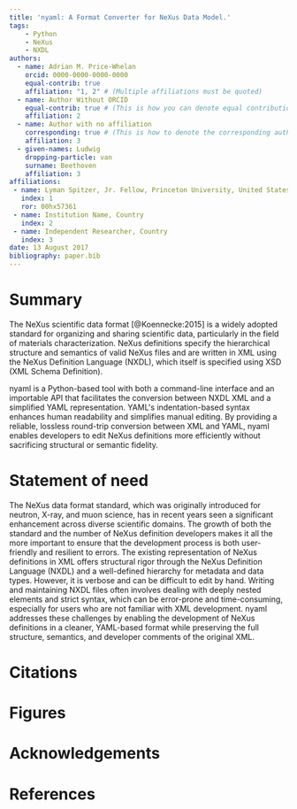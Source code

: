 ```yaml
---
title: 'nyaml: A Format Converter for NeXus Data Model.'
tags:
    - Python
    - NeXus
    - NXDL
authors:
  - name: Adrian M. Price-Whelan
    orcid: 0000-0000-0000-0000
    equal-contrib: true
    affiliation: "1, 2" # (Multiple affiliations must be quoted)
  - name: Author Without ORCID
    equal-contrib: true # (This is how you can denote equal contributions between multiple authors)
    affiliation: 2
  - name: Author with no affiliation
    corresponding: true # (This is how to denote the corresponding author)
    affiliation: 3
  - given-names: Ludwig
    dropping-particle: van
    surname: Beethoven
    affiliation: 3
affiliations:
 - name: Lyman Spitzer, Jr. Fellow, Princeton University, United States
   index: 1
   ror: 00hx57361
 - name: Institution Name, Country
   index: 2
 - name: Independent Researcher, Country
   index: 3
date: 13 August 2017
bibliography: paper.bib
---
```


# Summary

The NeXus scientific data format [@Koennecke:2015] is a widely adopted standard for organizing and sharing scientific data, particularly in the field of materials characterization. NeXus definitions specify the hierarchical structure and semantics of valid NeXus files and are written in XML using the NeXus Definition Language (NXDL), which itself is specified using XSD (XML Schema Definition).

nyaml is a Python-based tool with both a command-line interface and an importable API that facilitates the conversion between NXDL XML and a simplified YAML representation. YAML's indentation-based syntax enhances human readability and simplifies manual editing. By providing a reliable, lossless round-trip conversion between XML and YAML, nyaml enables developers to edit NeXus definitions more efficiently without sacrificing structural or semantic fidelity.

# Statement of need

The NeXus data format standard, which was originally introduced for neutron, X-ray, and muon science, has in recent years seen a significant enhancement across diverse scientific domains. The growth of both the standard and the number of NeXus definition developers makes it all the more important to ensure that the development process is both user-friendly and resilient to errors. The existing representation of NeXus definitions in XML offers structural rigor through the NeXus Definition Language (NXDL) and a well-defined hierarchy for metadata and data types. However, it is verbose and can be difficult to edit by hand. Writing and maintaining NXDL files often involves dealing with deeply nested elements and strict syntax, which can be error-prone and time-consuming, especially for users who are not familiar with XML development. nyaml addresses these challenges by enabling the development of NeXus definitions in a cleaner, YAML-based format while preserving the full structure, semantics, and developer comments of the original XML.

# Citations

<!-- NOTE! The following is example of citation
Citations to entries in paper.bib should be in
[rMarkdown](http://rmarkdown.rstudio.com/authoring_bibliographies_and_citations.html)
format.

If you want to cite a software repository URL (e.g. something on GitHub without a preferred
citation) then you can do it with the example BibTeX entry below for @fidgit.

For a quick reference, the following citation commands can be used:
- `@author:2001`  ->  "Author et al. (2001)"
- `[@author:2001]` -> "(Author et al., 2001)"
- `[@author1:2001; @author2:2001]` -> "(Author1 et al., 2001; Author2 et al., 2002)" -->

# Figures
<!-- Note! The follwoing is example figure
Figures can be included like this:
![Caption for example figure.\label{fig:example}](figure.png)
and referenced from text using \autoref{fig:example}.

Figure sizes can be customized by adding an optional second parameter:
![Caption for example figure.](figure.png){ width=20% } -->

# Acknowledgements

# References

